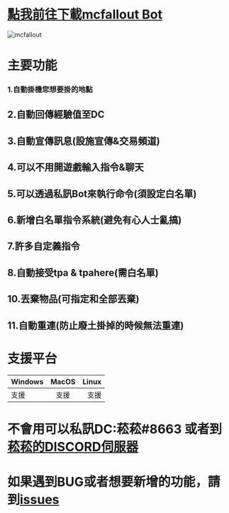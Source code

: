    [點我前往下載mcfallout Bot](https://github.com/rrt467778/mcfallout-Bot/releases)
===============================================================
![mcfallout](https://imgur.dcard.tw/cdQkFXQ.png "廢土伺服器logo")    

# 主要功能    
### 1.自動掛機您想要掛的地點  
## 2.自動回傳經驗值至DC  
## 3.自動宣傳訊息(設施宣傳&交易頻道)  
## 4.可以不用開遊戲輸入指令&聊天  
## 5.可以透過私訊Bot來執行命令(須設定白名單)  
## 6.新增白名單指令系統(避免有心人士亂搞)  
## 7.許多自定義指令   
## 8.自動接受tpa & tpahere(需白名單)  
## 10.丟棄物品(可指定和全部丟棄)  
## 11.自動重連(防止廢土掛掉的時候無法重連)    
  
# 支援平台
| Windows| MacOS | Linux |
|:-------|:-----:|------:|
| 支援 |  支援 |   支援 |  

# 不會用可以私訊DC:菘菘#8663  或者到[菘菘的DISCORD伺服器](https://discord.com/invite/5w9BUM4)   
# 如果遇到BUG或者想要新增的功能，請到[issues](https://github.com/rrt467778/mcfallout-Bot/issues)   
 
